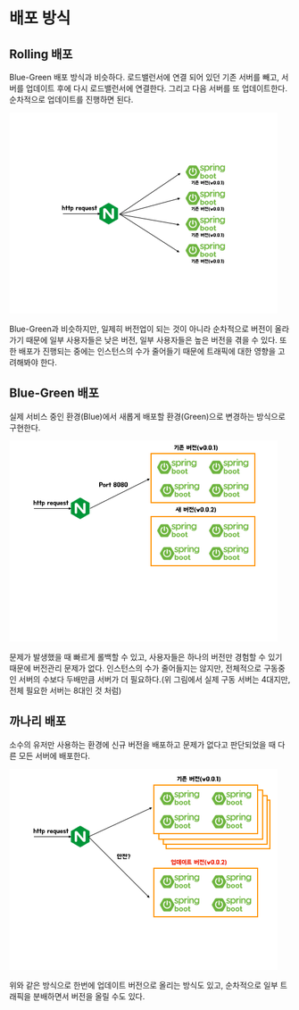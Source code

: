 # 배포 방식

## Rolling 배포

Blue-Green 배포 방식과 비슷하다. 로드밸런서에 연결 되어 있던 기존 서버를 빼고, 서버를 업데이트 후에 다시 로드밸런서에 연결한다. 그리고 다음 서버를 또 업데이트한다. 순차적으로 업데이트를 진행하면 된다.

![Rolling](/2020/assets/img/rolling.gif)

Blue-Green과 비슷하지만, 일제히 버전업이 되는 것이 아니라 순차적으로 버전이 올라가기 때문에 일부 사용자들은 낮은 버전, 일부 사용자들은 높은 버전을 겪을 수 있다. 또한 배포가 진행되는 중에는 인스턴스의 수가 줄어들기 때문에 트래픽에 대한 영향을 고려해봐야 한다.

## Blue-Green 배포

실제 서비스 중인 환경(Blue)에서 새롭게 배포할 환경(Green)으로 변경하는 방식으로 구현한다.

![Blue-Green](/2020/assets/img/blue_green.gif)

문제가 발생했을 때 빠르게 롤백할 수 있고, 사용자들은 하나의 버전만 경험할 수 있기 때문에 버전관리 문제가 없다. 인스턴스의 수가 줄어들지는 않지만, 전체적으로 구동중인 서버의 수보다 두배만큼 서버가 더 필요하다.(위 그림에서 실제 구동 서버는 4대지만, 전체 필요한 서버는 8대인 것 처럼)

## 까나리 배포

소수의 유저만 사용하는 환경에 신규 버전을 배포하고 문제가 없다고 판단되었을 때 다른 모든 서버에 배포한다.

![Canary](/2020/assets/img/canary.gif)

위와 같은 방식으로 한번에 업데이트 버전으로 올리는 방식도 있고, 순차적으로 일부 트래픽을 분배하면서 버전을 올릴 수도 있다.
